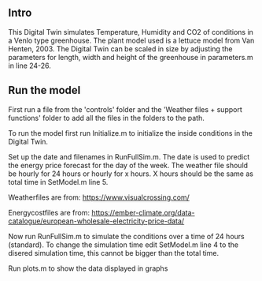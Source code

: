 ## Intro
This Digital Twin simulates Temperature, Humidity and CO2 of conditions in a Venlo type greenhouse. 
The plant model used is a lettuce model from Van Henten, 2003. The Digital Twin can be scaled in size by adjusting the parameters
for length, width and height of the greenhouse in parameters.m in line 24-26. 

## Run the model
First run a file from the 'controls' folder and the 'Weather files + support functions' folder to add all the files in the folders to the path. 

To run the model first run Initialize.m to initialize the inside conditions in the Digital Twin.

Set up the date and filenames in RunFullSim.m. The date is used to predict the energy price forecast for the day of the week. 
The weather file should be hourly for 24 hours or hourly for x hours. X hours should be the same as total time in SetModel.m line 5. 

Weatherfiles are from: https://www.visualcrossing.com/

Energycostfiles are from: https://ember-climate.org/data-catalogue/european-wholesale-electricity-price-data/

Now run RunFullSim.m to simulate the conditions over a time of 24 hours (standard).
To change the simulation time edit SetModel.m line 4 to the disered simulation time, this cannot be bigger than the total time.

Run plots.m to show the data displayed in graphs 

